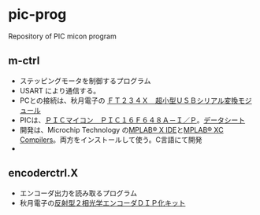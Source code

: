 # pic-prog
Repository of PIC micon program

## m-ctrl
- ステッピングモータを制御するプログラム
- USART により通信する。
- PCとの接続は、秋月電子の [ＦＴ２３４Ｘ　超小型ＵＳＢシリアル変換モジュール](https://akizukidenshi.com/catalog/g/gM-08461/)
- PICは、[ＰＩＣマイコン　ＰＩＣ１６Ｆ６４８Ａ－Ｉ／Ｐ](https://akizukidenshi.com/catalog/g/gI-00466/)。[データシート](https://ww1.microchip.com/downloads/aemDocuments/documents/MCU08/ProductDocuments/DataSheets/40044G.pdf)
- 開発は、Microchip Technology の[MPLAB® X IDE](https://www.microchip.com/en-us/tools-resources/develop/mplab-x-ide)と[MPLAB® XC Compilers](https://www.microchip.com/en-us/tools-resources/develop/mplab-xc-compilers)。両方をインストールして使う。C言語にて開発
- 

## encoderctrl.X
- エンコーダ出力を読み取るプログラム
- 秋月電子の[反射型２相光学エンコーダＤＩＰ化キット](https://akizukidenshi.com/catalog/g/gK-09249/)